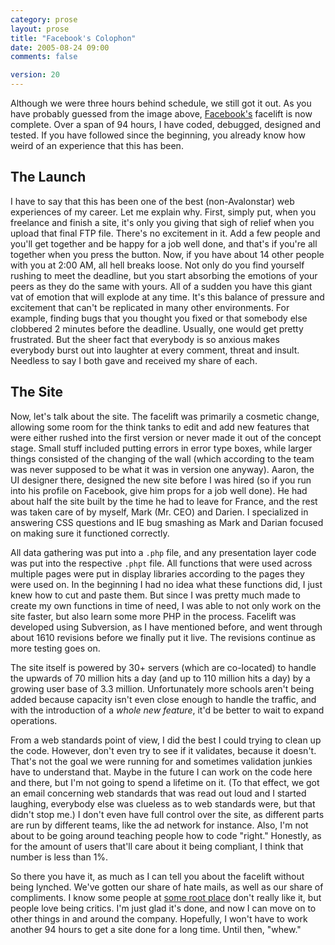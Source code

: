 ```yaml
---
category: prose
layout: prose
title: "Facebook's Colophon"
date: 2005-08-24 09:00
comments: false

version: 20
---
```


Although we were three hours behind schedule, we still got it out. As you have probably guessed from the image above, [Facebook's][1] facelift is now complete. Over a span of 94 hours, I have coded, debugged, designed and tested. If you have followed since the beginning, you already know how weird of an experience that this has been.

## The Launch

I have to say that this has been one of the best (non-Avalonstar) web experiences of my career. Let me explain why. First, simply put, when you freelance and finish a site, it's only you giving that sigh of relief when you upload that final FTP file. There's no excitement in it. Add a few people and you'll get together and be happy for a job well done, and that's if you're all together when you press the button. Now, if you have about 14 other people with you at 2:00 AM, all hell breaks loose. Not only do you find yourself rushing to meet the deadline, but you start absorbing the emotions of your peers as they do the same with yours. All of a sudden you have this giant vat of emotion that will explode at any time. It's this balance of pressure and excitement that can't be replicated in many other environments. For example, finding bugs that you thought you fixed or that somebody else clobbered 2 minutes before the deadline. Usually, one would get pretty frustrated. But the sheer fact that everybody is so anxious makes everybody burst out into laughter at every comment, threat and insult. Needless to say I both gave and received my share of each.

## The Site

Now, let's talk about the site. The facelift was primarily a cosmetic change, allowing some room for the think tanks to edit and add new features that were either rushed into the first version or never made it out of the concept stage. Small stuff included putting errors in error type boxes, while larger things consisted of the changing of the wall (which according to the team was never supposed to be what it was in version one anyway). Aaron, the UI designer there, designed the new site before I was hired (so if you run into his profile on Facebook, give him props for a job well done). He had about half the site built by the time he had to leave for France, and the rest was taken care of by myself, Mark (Mr. CEO) and Darien. I specialized in answering CSS questions and IE bug smashing as Mark and Darian focused on making sure it functioned correctly.

All data gathering was put into a `.php` file, and any presentation layer code was put into the respective `.phpt` file. All functions that were used across multiple pages were put in display libraries according to the pages they were used on. In the beginning I had no idea what these functions did, I just knew how to cut and paste them. But since I was pretty much made to create my own functions in time of need, I was able to not only work on the site faster, but also learn some more PHP in the process. Facelift was developed using Subversion, as I have mentioned before, and went through about 1610 revisions before we finally put it live. The revisions continue as more testing goes on.

The site itself is powered by 30+ servers (which are co-located) to handle the upwards of 70 million hits a day (and up to 110 million hits a day) by a growing user base of 3.3 million. Unfortunately more schools aren't being added because capacity isn't even close enough to handle the traffic, and with the introduction of a *whole new feature*, it'd be better to wait to expand operations.

From a web standards point of view, I did the best I could trying to clean up the code. However, don't even try to see if it validates, because it doesn't. That's not the goal we were running for and sometimes validation junkies have to understand that. Maybe in the future I can work on the code here and there, but I'm not going to spend a lifetime on it. (To that effect, we got an email concerning web standards that was read out loud and I started laughing, everybody else was clueless as to web standards were, but that didn't stop me.) I don't even have full control over the site, as different parts are run by different teams, like the ad network for instance. Also, I'm not about to be going around teaching people how to code "right." Honestly, as for the amount of users that'll care about it being compliant, I think that number is less than 1%.

So there you have it, as much as I can tell you about the facelift without being lynched. We've gotten our share of hate mails, as well as our share of compliments. I know some people at [some root place][2] don't really like it, but people love being critics. I'm just glad it's done, and now I can move on to other things in and around the company. Hopefully, I won't have to work another 94 hours to get a site done for a long time. Until then, "whew."

[1]: http://www.facebook.com/
[2]: http://theroot42.org/
